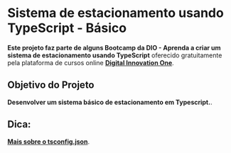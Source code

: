 <h1>Sistema de estacionamento usando TypeScript - Básico</h1>
<strong>Este projeto faz parte de alguns Bootcamp da DIO - 
Aprenda a criar um sistema de estacionamento usando TypeScript</strong> oferecido gratuitamente pela plataforma de cursos online <a href="https://dio.me/"><strong> Digital Innovation One</strong></a>.<br>

<h2>Objetivo do Projeto</h2>
<strong>Desenvolver um sistema básico de estacionamento em Typescript.</strong>. 

<h2>Dica:</h2>
<a href="https://www.typescriptlang.org/docs/handbook/tsconfig-json.html/"><strong> Mais sobre o tsconfig.json</strong></a>.<br>








